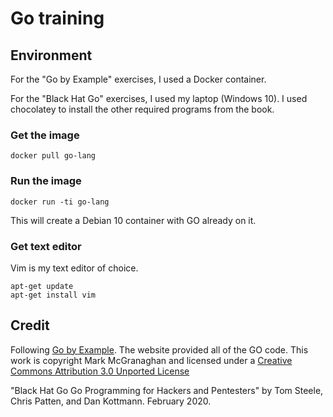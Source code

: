 # Go training

## Environment

For the "Go by Example" exercises, I used a Docker container.

For the "Black Hat Go" exercises, I used my laptop (Windows 10). I used chocolatey to install the other required programs from the book.   

### Get the image

```
docker pull go-lang 
```

### Run the image

```
docker run -ti go-lang
```

This will create a Debian 10 container with GO already on it. 

### Get text editor

Vim is my text editor of choice. 

```
apt-get update
apt-get install vim
```

## Credit
Following [Go by Example](https://gobyexample.com/). The website provided all of the GO code.
This work is copyright Mark McGranaghan and licensed under a
[Creative Commons Attribution 3.0 Unported License](http://creativecommons.org/licenses/by/3.0/)

"Black Hat Go Go Programming for Hackers and Pentesters" by Tom Steele, Chris Patten, and Dan Kottmann. February 2020.
